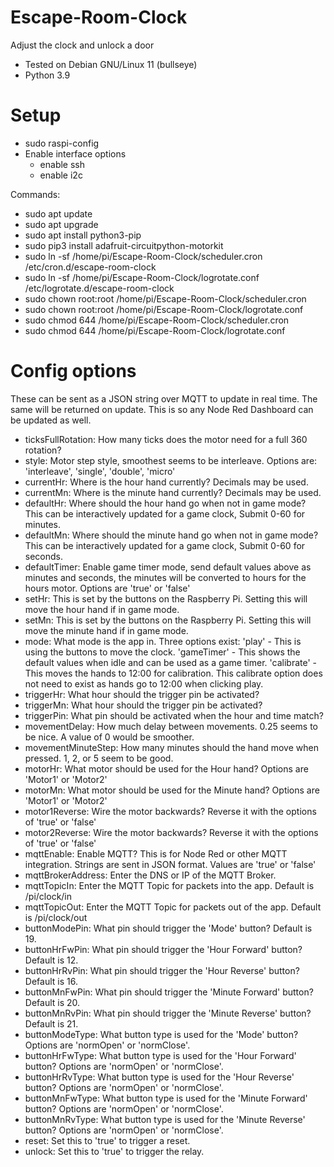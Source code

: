 # Escape-Room-Clock
Adjust the clock and unlock a door
- Tested on Debian GNU/Linux 11 (bullseye)
- Python 3.9

# Setup
- sudo raspi-config
- Enable interface options
  - enable ssh
  - enable i2c

Commands:
- sudo apt update
- sudo apt upgrade
- sudo apt install python3-pip
- sudo pip3 install adafruit-circuitpython-motorkit
- sudo ln -sf /home/pi/Escape-Room-Clock/scheduler.cron /etc/cron.d/escape-room-clock 
- sudo ln -sf /home/pi/Escape-Room-Clock/logrotate.conf /etc/logrotate.d/escape-room-clock 
- sudo chown root:root /home/pi/Escape-Room-Clock/scheduler.cron
- sudo chown root:root /home/pi/Escape-Room-Clock/logrotate.conf
- sudo chmod 644 /home/pi/Escape-Room-Clock/scheduler.cron
- sudo chmod 644 /home/pi/Escape-Room-Clock/logrotate.conf

# Config options
These can be sent as a JSON string over MQTT to update in real time.
The same will be returned on update. This is so any Node Red Dashboard can be updated as well.

- ticksFullRotation: How many ticks does the motor need for a full 360 rotation?
- style: Motor step style, smoothest seems to be interleave. Options are: 'interleave', 'single', 'double', 'micro'
- currentHr: Where is the hour hand currently? Decimals may be used.
- currentMn: Where is the minute hand currently? Decimals may be used.
- defaultHr: Where should the hour hand go when not in game mode? This can be interactively updated for a game clock, Submit 0-60 for minutes.
- defaultMn: Where should the minute hand go when not in game mode? This can be interactively updated for a game clock, Submit 0-60 for seconds.
- defaultTimer: Enable game timer mode, send default values above as minutes and seconds, the minutes will be converted to hours for the hours motor. Options are 'true' or 'false'
- setHr: This is set by the buttons on the Raspberry Pi. Setting this will move the hour hand if in game mode.
- setMn: This is set by the buttons on the Raspberry Pi. Setting this will move the minute hand if in game mode.
- mode: What mode is the app in. Three options exist: 'play' - This is using the buttons to move the clock. 'gameTimer' - This shows the default values when idle and can be used as a game timer. 'calibrate' - This moves the hands to 12:00 for calibration. This calibrate option does not need to exist as hands go to 12:00 when clicking play.
- triggerHr: What hour should the trigger pin be activated?
- triggerMn: What hour should the trigger pin be activated?
- triggerPin: What pin should be activated when the hour and time match?
- movementDelay: How much delay between movements. 0.25 seems to be nice. A value of 0 would be smoother.
- movementMinuteStep: How many minutes should the hand move when pressed. 1, 2, or 5 seem to be good.
- motorHr: What motor should be used for the Hour hand? Options are 'Motor1' or 'Motor2'
- motorMn: What motor should be used for the Minute hand? Options are 'Motor1' or 'Motor2'
- motor1Reverse: Wire the motor backwards? Reverse it with the options of 'true' or 'false'
- motor2Reverse: Wire the motor backwards? Reverse it with the options of 'true' or 'false'
- mqttEnable: Enable MQTT? This is for Node Red or other MQTT integration. Strings are sent in JSON format. Values are 'true' or 'false'
- mqttBrokerAddress: Enter the DNS or IP of the MQTT Broker.
- mqttTopicIn: Enter the MQTT Topic for packets into the app. Default is /pi/clock/in
- mqttTopicOut: Enter the MQTT Topic for packets out of the app. Default is /pi/clock/out
- buttonModePin: What pin should trigger the 'Mode' button? Default is 19.
- buttonHrFwPin: What pin should trigger the 'Hour Forward' button? Default is 12.
- buttonHrRvPin: What pin should trigger the 'Hour Reverse' button? Default is 16.
- buttonMnFwPin: What pin should trigger the 'Minute Forward' button? Default is 20.
- buttonMnRvPin: What pin should trigger the 'Minute Reverse' button? Default is 21.
- buttonModeType: What button type is used for the 'Mode' button? Options are 'normOpen' or 'normClose'.
- buttonHrFwType: What button type is used for the 'Hour Forward' button? Options are 'normOpen' or 'normClose'.
- buttonHrRvType: What button type is used for the 'Hour Reverse' button? Options are 'normOpen' or 'normClose'.
- buttonMnFwType: What button type is used for the 'Minute Forward' button? Options are 'normOpen' or 'normClose'.
- buttonMnRvType: What button type is used for the 'Minute Reverse' button? Options are 'normOpen' or 'normClose'.
- reset: Set this to 'true' to trigger a reset.
- unlock: Set this to 'true' to trigger the relay.
